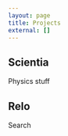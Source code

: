 ```yaml
---
layout: page
title: Projects
external: []
---
```


<!--
<script type="text/javascript">
  $(window).load(function() {
    $('#featured').orbit({
      animation: 'fade',
      animationSpeed: 800,
      timer: true,
      advanceSpeed: 4000,
      pauseOnHover: false,
      startClockOnMouseOut: false,
      startClockOnMouseOutAfter: 1000,
      directionalNav: true,
      captions: true,
      captionAnimation: 'fade',
      captionAnimationSpeed: 800,
      bullets: true,
      bulletThumbs: false,
      bulletThumbLocation: '',
      afterSlideChange: function(){}
    });
  });
</script>

<div id="featured">
  <div class="content" style="backgorund-color: #000;">
    <h1>Orbit does content now.</h1>
    <h3>Highlight me...I'm text.</h3>
  </div>
  <img src="/orbit/dummy-images/captions.jpg" alt="HTML Captions"
data-caption="#htmlCaption" />
  <img src="/orbit/dummy-images/overflow.jpg" alt="Overflow: Hidden No
More" />
  <img src="/orbit/dummy-images/features.jpg" alt="and more features" />
</div>
Captions for Orbit
<span class="orbit-caption" id="htmlCaption">I'm a Badass Caption</span>
-->

## Scientia

Physics stuff

## Relo

Search


